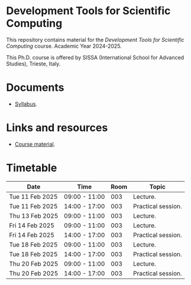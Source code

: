 # Development Tools for Scientific Computing

This repository contains material for the *Development Tools for Scientific Computing* course. Academic Year 2024-2025.
<br>

This Ph.D. course is offered by SISSA (International School for Advanced Studies), Trieste, Italy.

# Documents
- [Syllabus](syllabus.md).

# Links and resources
- [Course material](https://github.com/pcafrica/devtools_scicomp/).

# Timetable
| Date            | Time          | Room | Topic |
|-----------------|---------------|------|-------|
| Tue 11 Feb 2025 | 09:00 - 11:00 | 003  | Lecture. |
| Tue 11 Feb 2025 | 14:00 - 17:00 | 003  | Practical session. |
| Thu 13 Feb 2025 | 09:00 - 11:00 | 003  | Lecture. |
| Fri 14 Feb 2025 | 09:00 - 11:00 | 003  | Lecture. |
| Fri 14 Feb 2025 | 14:00 - 17:00 | 003  | Practical session. |
| Tue 18 Feb 2025 | 09:00 - 11:00 | 003  | Lecture. |
| Tue 18 Feb 2025 | 14:00 - 17:00 | 003  | Practical session. |
| Thu 20 Feb 2025 | 09:00 - 11:00 | 003  | Lecture. |
| Thu 20 Feb 2025 | 14:00 - 17:00 | 003  | Practical session. |
